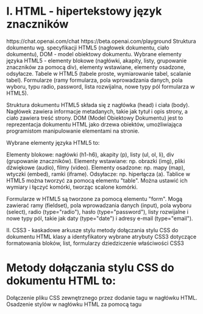 <h1>I. HTML - hipertekstowy język znaczników</h1>
https://chat.openai.com/chat
https://beta.openai.com/playground
Struktura dokumentu wg. specyfikacji HTML5 (nagłowek dokumentu, ciało dokumentu), DOM - model obiektowy dokumentu.
Wybrane elementy języka HTML5 - elementy blokowe (nagłówki, akapity, listy, grupowanie znaczników za pomocą div), elementy wstawiane, elementy osadzone, odsyłacze.
Tabele w HTML5 (tabele proste, wymiarowanie tabel, scalanie tabel).
Formularze (ramy formularza, pola wprowadzania danych, pola wyboru, typu radio, password,  lista rozwijalna, nowe typy pól formularza w HTML5).


Struktura dokumentu HTML5 składa się z nagłówka (head) i ciała (body). Nagłówek zawiera informacje metadanych, 
takie jak tytuł i opis strony, a ciało zawiera treść strony.
DOM (Model Obiektowy Dokumentu) jest to reprezentacja dokumentu HTML jako drzewa obiektów, umożliwiająca programistom manipulowanie elementami na stronie.

Wybrane elementy języka HTML5 to:

Elementy blokowe: nagłówki (h1-h6), akapity (p), listy (ul, ol, li), div (grupowanie znaczników).
Elementy wstawiane: np. obrazki (img), pliki dźwiękowe (audio), filmy (video).
Elementy osadzone: np. mapy (map), wtyczki (embed), ramki (iframe).
Odsyłacze: np. hiperłącza (a).
Tablice w HTML5 można tworzyć za pomocą elementu "table". Można ustawić ich wymiary i łączyć komórki, tworząc scalone komórki.

Formularze w HTML5 są tworzone za pomocą elementu "form". Mogą zawierać ramy (fieldset), pola wprowadzania danych (input), 
pola wyboru (select), radio (type="radio"), hasło (type="password"), listy rozwijalne i nowe typy pól, takie jak daty (type="date") i adresy e-mail (type="email").

II. CSS3 - kaskadowe arkusze stylu
metody dołączania stylu CSS do dokumentu HTML
klasy a identyfikatory
wybrane atrybuty CSS3 dotyczące formatowania bloków, list, formularzy
dziedziczenie właściwości CSS3


<h1> Metody dołączania stylu CSS do dokumentu HTML to: </h1>

Dołączenie pliku CSS zewnętrznego przez dodanie tagu <link> w nagłówku HTML.
Osadzenie stylów w nagłówku HTML za pomocą tagu <style>.
Bezpośrednie dołączenie stylów do elementu HTML za pomocą atrybutu "style".
Klasy i identyfikatory są to selektory CSS, które pozwalają na identyfikowanie i formatowanie określonych elementów HTML. Klasa jest wspólna dla wielu elementów, a identyfikator jest unikalny dla każdego elementu.

Wybrane atrybuty CSS3 dotyczące formatowania bloków to:

Właściwości układu (np. float, display, position)
Właściwości marginesów i paddingu
Właściwości tła (np. background-color, background-image)
Wybrane atrybuty CSS3 dotyczące formatowania list to:

Właściwości wyglądu punktów listy (np. list-style-type, list-style-image)
Właściwości położenia punktów listy (np. padding-left)
Wybrane atrybuty CSS3 dotyczące formatowania formularzy to:

Właściwości wyglądu pola formularza (np. border, padding, background)
Właściwości tekstu (np. font-size, color)
Właściwości interaktywności (np. :hover, :focus)
Dziedziczenie właściwości CSS3 polega na przekazywaniu wartości właściwości z rodzica na dziecko. 
Jeśli dziecko nie posiada własnej wartości dla danej właściwości, jest ona dziedziczona z rodzica. 
Można nadpisać dziedziczone właściwości za pomocą nowych wartości dla dziecka.

<h1>III. Podstawy programowania w JavaScript</h1>

Programowanie w JavaScript (JS) jest językiem skryptowym, który pozwala na interakcję z HTML i CSS oraz dodawanie dynamicznych elementów i funkcji na stronie internetowej.

Podstawowa składnia języka JS to:

Zmienne: służą do przechowywania danych, typy danych w JS to: number, string, boolean, undefined, null, symbol. Typ danych można sprawdzić za pomocą instrukcji typeof.
Operatory: służą do wykonywania działań matematycznych i na tekstach.
Funkcje okienkowe: takie jak alert(), confirm(), prompt(); pozwalają na interakcję z użytkownikiem.
Instrukcje warunkowe: if/else pozwalają na wykonywanie różnych działań w zależności od warunku.
Pętle: for i while pozwalają na powtarzanie bloku kodu.
Tablica w JS jest obiektem służącym do przechowywania wielu wartości. Istnieją podstawowe funkcje i metody dotyczące tablic takie jak np. push() i pop().

Zdarzenia to działania wykonywane przez użytkownika na stronie, takie jak kliknięcie przycisku. Zdarzenia można obsłużyć za pomocą funkcji użytkownika.

Odwoływanie się do elementów DOM polega na uzyskaniu dostępu do elementów HTML i ich modyfikacji za pomocą JS. Można to zrobić np. poprzez wyszukanie elementu po ID lub klasie i zmianę jego wartości lub właściwości.

Debugowanie kodu JS można wykonać za pomocą narzędzia debugger, takiego jak konsola lub inspektor.
